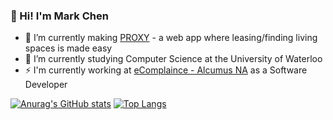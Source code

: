 ### 👋 Hi! I'm Mark Chen

- 🔭 I’m currently making [PROXY](https://github.com/proxy-app) - a web app where leasing/finding living spaces is made easy
- 🌱 I’m currently studying Computer Science at the University of Waterloo
- ⚡ I'm currently working at [eComplaince - Alcumus NA](https://ecompliance.com/) as a Software Developer

[![Anurag's GitHub stats](https://github-readme-stats.vercel.app/api?username=marko-polo-cheno&count_private=true&theme=blueberry)](https://github.com/anuraghazra/github-readme-stats)
[![Top Langs](https://github-readme-stats.vercel.app/api/top-langs/?username=anuraghazra&layout=compact)](https://github.com/anuraghazra/github-readme-stats)

